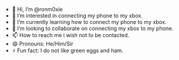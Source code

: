 - 👋 Hi, I’m @ronm0xie
- 👀 I’m interested in connecting my phone to my xbox.
- 🌱 I’m currently learning how to  connect my phone to my xbox.
- 💞️ I’m looking to collaborate on connecting my xbox to my phone.
- 📫 How to reach me i wish not to be contacted.
- 😄 Pronouns: He/Him/Sir
- ⚡ Fun fact: I do not like green eggs and ham.

<!---
ronm0xie/ronm0xie is a ✨ special ✨ repository because its `README.md` (this file) appears on your GitHub profile.
You can click the Preview link to take a look at your changes.
--->
